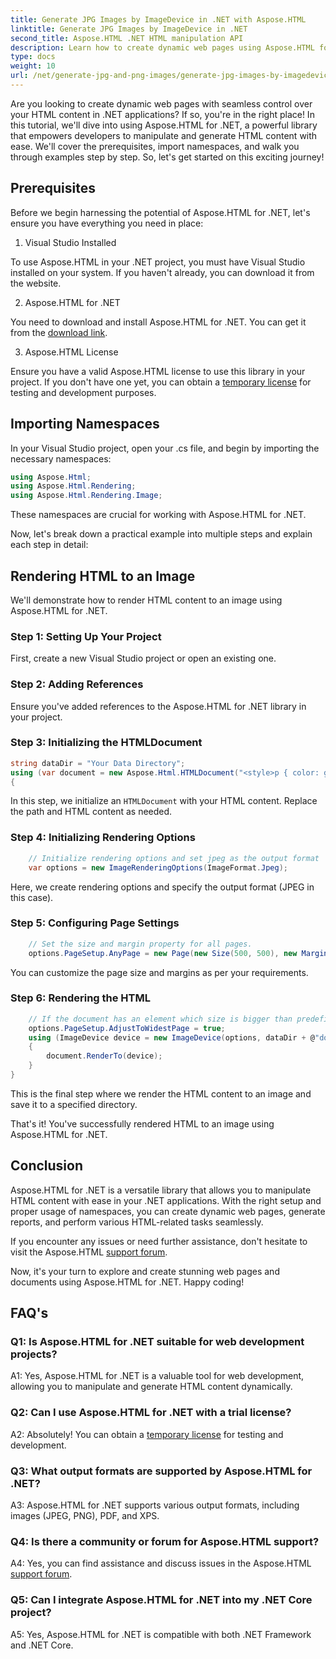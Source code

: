 ```yaml
---
title: Generate JPG Images by ImageDevice in .NET with Aspose.HTML
linktitle: Generate JPG Images by ImageDevice in .NET
second_title: Aspose.HTML .NET HTML manipulation API
description: Learn how to create dynamic web pages using Aspose.HTML for .NET. This step-by-step tutorial covers prerequisites, namespaces, and rendering HTML to images.
type: docs
weight: 10
url: /net/generate-jpg-and-png-images/generate-jpg-images-by-imagedevice/
---
```


Are you looking to create dynamic web pages with seamless control over your HTML content in .NET applications? If so, you're in the right place! In this tutorial, we'll dive into using Aspose.HTML for .NET, a powerful library that empowers developers to manipulate and generate HTML content with ease. We'll cover the prerequisites, import namespaces, and walk you through examples step by step. So, let's get started on this exciting journey!

## Prerequisites

Before we begin harnessing the potential of Aspose.HTML for .NET, let's ensure you have everything you need in place:

1. Visual Studio Installed

To use Aspose.HTML in your .NET project, you must have Visual Studio installed on your system. If you haven't already, you can download it from the website.

2. Aspose.HTML for .NET

You need to download and install Aspose.HTML for .NET. You can get it from the [download link](https://releases.aspose.com/html/net/).

3. Aspose.HTML License

Ensure you have a valid Aspose.HTML license to use this library in your project. If you don't have one yet, you can obtain a [temporary license](https://purchase.aspose.com/temporary-license/) for testing and development purposes.

## Importing Namespaces

In your Visual Studio project, open your .cs file, and begin by importing the necessary namespaces:

```csharp
using Aspose.Html;
using Aspose.Html.Rendering;
using Aspose.Html.Rendering.Image;
```

These namespaces are crucial for working with Aspose.HTML for .NET.

Now, let's break down a practical example into multiple steps and explain each step in detail:

## Rendering HTML to an Image

We'll demonstrate how to render HTML content to an image using Aspose.HTML for .NET.

### Step 1: Setting Up Your Project

First, create a new Visual Studio project or open an existing one.

### Step 2: Adding References

Ensure you've added references to the Aspose.HTML for .NET library in your project.

### Step 3: Initializing the HTMLDocument

```csharp
string dataDir = "Your Data Directory";
using (var document = new Aspose.Html.HTMLDocument("<style>p { color: green; }</style><p>my first paragraph</p>", @"c:\work\"))
{
```

In this step, we initialize an `HTMLDocument` with your HTML content. Replace the path and HTML content as needed.

### Step 4: Initializing Rendering Options

```csharp
    // Initialize rendering options and set jpeg as the output format
    var options = new ImageRenderingOptions(ImageFormat.Jpeg);
```

Here, we create rendering options and specify the output format (JPEG in this case).

### Step 5: Configuring Page Settings

```csharp
    // Set the size and margin property for all pages.
    options.PageSetup.AnyPage = new Page(new Size(500, 500), new Margin(50, 50, 50, 50));
```

You can customize the page size and margins as per your requirements.

### Step 6: Rendering the HTML

```csharp
    // If the document has an element which size is bigger than predefined by user page size, output pages will be adjusted.
    options.PageSetup.AdjustToWidestPage = true;
    using (ImageDevice device = new ImageDevice(options, dataDir + @"document_out.jpg"))
    {
        document.RenderTo(device);
    }
}
```

This is the final step where we render the HTML content to an image and save it to a specified directory.

That's it! You've successfully rendered HTML to an image using Aspose.HTML for .NET.

## Conclusion

Aspose.HTML for .NET is a versatile library that allows you to manipulate HTML content with ease in your .NET applications. With the right setup and proper usage of namespaces, you can create dynamic web pages, generate reports, and perform various HTML-related tasks seamlessly.

If you encounter any issues or need further assistance, don't hesitate to visit the Aspose.HTML [support forum](https://forum.aspose.com/).

Now, it's your turn to explore and create stunning web pages and documents using Aspose.HTML for .NET. Happy coding!

## FAQ's

### Q1: Is Aspose.HTML for .NET suitable for web development projects?
   
A1: Yes, Aspose.HTML for .NET is a valuable tool for web development, allowing you to manipulate and generate HTML content dynamically.

### Q2: Can I use Aspose.HTML for .NET with a trial license?
   
A2: Absolutely! You can obtain a [temporary license](https://purchase.aspose.com/temporary-license/) for testing and development.

### Q3: What output formats are supported by Aspose.HTML for .NET?
   
A3: Aspose.HTML for .NET supports various output formats, including images (JPEG, PNG), PDF, and XPS.

### Q4: Is there a community or forum for Aspose.HTML support?
   
A4: Yes, you can find assistance and discuss issues in the Aspose.HTML [support forum](https://forum.aspose.com/).

### Q5: Can I integrate Aspose.HTML for .NET into my .NET Core project?

A5: Yes, Aspose.HTML for .NET is compatible with both .NET Framework and .NET Core.
